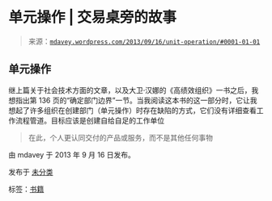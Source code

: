 <!--yml

类别：未分类

日期：2024-05-18 06:01:38

-->

# 单元操作 | 交易桌旁的故事

> 来源：[`mdavey.wordpress.com/2013/09/16/unit-operation/#0001-01-01`](https://mdavey.wordpress.com/2013/09/16/unit-operation/#0001-01-01)

## 单元操作

继上篇关于社会技术方面的文章，以及大卫·汉娜的《高绩效组织》一书之后，我想指出第 136 页的“确定部门边界”一节。当我阅读这本书的这一部分时，它让我想起了许多组织在创建部门（单元操作）时存在缺陷的方式，它们没有详细查看工作流程管道。目标应该是创建自给自足的工作单位

> 在此，个人更认同交付的产品或服务，而不是其他任何事物

由 mdavey 于 2013 年 9 月 16 日发布。

发布于 [未分类](https://mdavey.wordpress.com/category/uncategorized/)

标签：[书籍](https://mdavey.wordpress.com/tag/books/)
